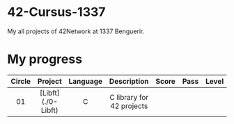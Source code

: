 # 42-Cursus-1337
My all projects of 42Network at 1337 Benguerir.

# My progress
|Circle | Project | Language | Description | Score | Pass | Level |
|:-----:|:-------:|:--------:|:-----------:|:-----:|:----:|:-----:|
|01| [Libft] (./0-Libft) | C | C library for 42 projects |
